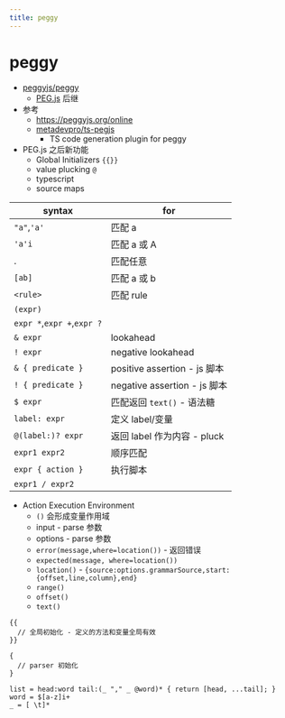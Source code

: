 ```yaml
---
title: peggy
---
```


# peggy

- [peggyjs/peggy](https://github.com/peggyjs/peggy)
  - [PEG.js](./pegjs.md) 后继
- 参考
  - https://peggyjs.org/online
  - [metadevpro/ts-pegjs](https://github.com/metadevpro/ts-pegjs)
    - TS code generation plugin for peggy
- PEG.js 之后新功能
  - Global Initializers `{{}}`
  - value plucking `@`
  - typescript
  - source maps

| syntax                     | for                          |
| -------------------------- | ---------------------------- |
| `"a"`,`'a'`                | 匹配 a                       |
| `'a'i`                     | 匹配 a 或 A                  |
| .                          | 匹配任意                     |
| `[ab]`                     | 匹配 a 或 b                  |
| `<rule>`                   | 匹配 rule                    |
| `(expr)`                   |
| `expr *`,`expr +`,`expr ?` |
| `& expr`                   | lookahead                    |
| `! expr`                   | negative lookahead           |
| `& { predicate }`          | positive assertion - js 脚本 |
| `! { predicate }`          | negative assertion - js 脚本 |
| `$ expr`                   | 匹配返回 `text()` - 语法糖   |
| `label: expr`              | 定义 label/变量              |
| `@(label:)? expr`          | 返回 label 作为内容 - pluck  |
| `expr1 expr2`              | 顺序匹配                     |
| `expr { action }`          | 执行脚本                     |
| `expr1 / expr2`            |

- Action Execution Environment
  - `()` 会形成变量作用域
  - input - parse 参数
  - options - parse 参数
  - `error(message,where=location())` - 返回错误
  - `expected(message, where=location())`
  - `location()` - `{source:options.grammarSource,start:{offset,line,column},end}`
  - `range()`
  - `offset()`
  - `text()`

```pegjs
{{
  // 全局初始化 - 定义的方法和变量全局有效
}}

{
  // parser 初始化
}

list = head:word tail:(_ "," _ @word)* { return [head, ...tail]; }
word = $[a-z]i+
_ = [ \t]*
```
